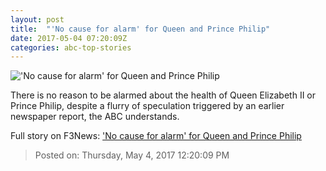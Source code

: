 ```yaml
---
layout: post
title:  "'No cause for alarm' for Queen and Prince Philip"
date: 2017-05-04 07:20:09Z
categories: abc-top-stories
---
```


!['No cause for alarm' for Queen and Prince Philip](http://www.abc.net.au/news/image/8498248-1x1-700x700.jpg)

There is no reason to be alarmed about the health of Queen Elizabeth II or Prince Philip, despite a flurry of speculation triggered by an earlier newspaper report, the ABC understands.


Full story on F3News: ['No cause for alarm' for Queen and Prince Philip](http://www.f3nws.com/n/dp4qvF)

> Posted on: Thursday, May 4, 2017 12:20:09 PM
